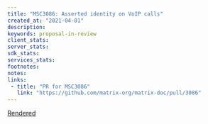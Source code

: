 ```yaml
---
title: "MSC3086: Asserted identity on VoIP calls"
created_at: "2021-04-01"
description:
keywords: proposal-in-review
client_stats:
server_stats:
sdk_stats:
services_stats:
footnotes:
notes:
links:
 - title: "PR for MSC3086"
   link: "https://github.com/matrix-org/matrix-doc/pull/3086"
---
```

[Rendered](https://github.com/matrix-org/matrix-doc/blob/dbkr/voip_asserted_identity/proposals/3086-voip-asserted-identity.md)
